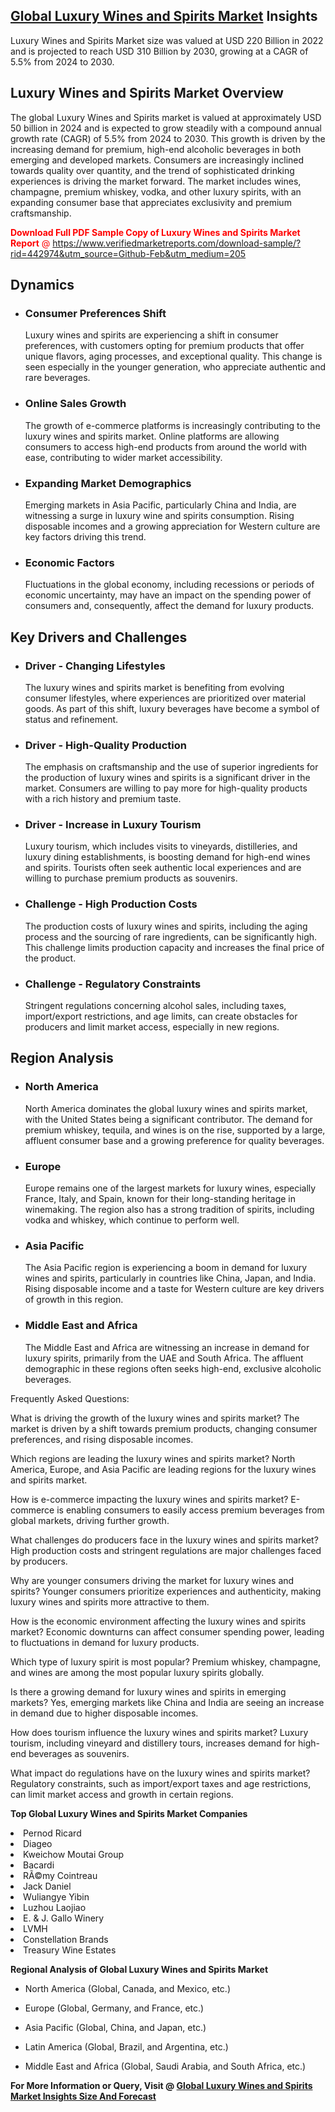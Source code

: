 <h2><a href="https://www.verifiedmarketreports.com/download-sample/?rid=442974&amp;utm_source=Github&amp;utm_medium=205" target="_blank">Global Luxury Wines and Spirits Market</a> Insights</h2><p>Luxury Wines and Spirits Market size was valued at USD 220 Billion in 2022 and is projected to reach USD 310 Billion by 2030, growing at a CAGR of 5.5% from 2024 to 2030.</p><p> <h2>Luxury Wines and Spirits Market Overview</h2> <p>The global Luxury Wines and Spirits market is valued at approximately USD 50 billion in 2024 and is expected to grow steadily with a compound annual growth rate (CAGR) of 5.5% from 2024 to 2030. This growth is driven by the increasing demand for premium, high-end alcoholic beverages in both emerging and developed markets. Consumers are increasingly inclined towards quality over quantity, and the trend of sophisticated drinking experiences is driving the market forward. The market includes wines, champagne, premium whiskey, vodka, and other luxury spirits, with an expanding consumer base that appreciates exclusivity and premium craftsmanship.</p> <p><p><span class=""><span style="color: #ff0000;"><strong>Download Full PDF Sample Copy of Luxury Wines and Spirits Market Report</strong> @ </span><a href="https://www.verifiedmarketreports.com/download-sample/?rid=442974&amp;utm_source=Github-Feb&amp;utm_medium=205" target="_blank">https://www.verifiedmarketreports.com/download-sample/?rid=442974&amp;utm_source=Github-Feb&amp;utm_medium=205</a></span></p></p> <h2>Dynamics</h2> <ul> <li><h3>Consumer Preferences Shift</h3> Luxury wines and spirits are experiencing a shift in consumer preferences, with customers opting for premium products that offer unique flavors, aging processes, and exceptional quality. This change is seen especially in the younger generation, who appreciate authentic and rare beverages.</li> <li><h3>Online Sales Growth</h3> The growth of e-commerce platforms is increasingly contributing to the luxury wines and spirits market. Online platforms are allowing consumers to access high-end products from around the world with ease, contributing to wider market accessibility.</li> <li><h3>Expanding Market Demographics</h3> Emerging markets in Asia Pacific, particularly China and India, are witnessing a surge in luxury wine and spirits consumption. Rising disposable incomes and a growing appreciation for Western culture are key factors driving this trend.</li> <li><h3>Economic Factors</h3> Fluctuations in the global economy, including recessions or periods of economic uncertainty, may have an impact on the spending power of consumers and, consequently, affect the demand for luxury products.</li> </ul> <h2>Key Drivers and Challenges</h2> <ul> <li><h3>Driver - Changing Lifestyles</h3> The luxury wines and spirits market is benefiting from evolving consumer lifestyles, where experiences are prioritized over material goods. As part of this shift, luxury beverages have become a symbol of status and refinement.</li> <li><h3>Driver - High-Quality Production</h3> The emphasis on craftsmanship and the use of superior ingredients for the production of luxury wines and spirits is a significant driver in the market. Consumers are willing to pay more for high-quality products with a rich history and premium taste.</li> <li><h3>Driver - Increase in Luxury Tourism</h3> Luxury tourism, which includes visits to vineyards, distilleries, and luxury dining establishments, is boosting demand for high-end wines and spirits. Tourists often seek authentic local experiences and are willing to purchase premium products as souvenirs.</li> <li><h3>Challenge - High Production Costs</h3> The production costs of luxury wines and spirits, including the aging process and the sourcing of rare ingredients, can be significantly high. This challenge limits production capacity and increases the final price of the product.</li> <li><h3>Challenge - Regulatory Constraints</h3> Stringent regulations concerning alcohol sales, including taxes, import/export restrictions, and age limits, can create obstacles for producers and limit market access, especially in new regions.</li> </ul> <h2>Region Analysis</h2> <ul> <li><h3>North America</h3> North America dominates the global luxury wines and spirits market, with the United States being a significant contributor. The demand for premium whiskey, tequila, and wines is on the rise, supported by a large, affluent consumer base and a growing preference for quality beverages.</li> <li><h3>Europe</h3> Europe remains one of the largest markets for luxury wines, especially France, Italy, and Spain, known for their long-standing heritage in winemaking. The region also has a strong tradition of spirits, including vodka and whiskey, which continue to perform well.</li> <li><h3>Asia Pacific</h3> The Asia Pacific region is experiencing a boom in demand for luxury wines and spirits, particularly in countries like China, Japan, and India. Rising disposable income and a taste for Western culture are key drivers of growth in this region.</li> <li><h3>Middle East and Africa</h3> The Middle East and Africa are witnessing an increase in demand for luxury spirits, primarily from the UAE and South Africa. The affluent demographic in these regions often seeks high-end, exclusive alcoholic beverages.</li> </ul> <p>Frequently Asked Questions:</p> <p>What is driving the growth of the luxury wines and spirits market? The market is driven by a shift towards premium products, changing consumer preferences, and rising disposable incomes.</p> <p>Which regions are leading the luxury wines and spirits market? North America, Europe, and Asia Pacific are leading regions for the luxury wines and spirits market.</p> <p>How is e-commerce impacting the luxury wines and spirits market? E-commerce is enabling consumers to easily access premium beverages from global markets, driving further growth.</p> <p>What challenges do producers face in the luxury wines and spirits market? High production costs and stringent regulations are major challenges faced by producers.</p> <p>Why are younger consumers driving the market for luxury wines and spirits? Younger consumers prioritize experiences and authenticity, making luxury wines and spirits more attractive to them.</p> <p>How is the economic environment affecting the luxury wines and spirits market? Economic downturns can affect consumer spending power, leading to fluctuations in demand for luxury products.</p> <p>Which type of luxury spirit is most popular? Premium whiskey, champagne, and wines are among the most popular luxury spirits globally.</p> <p>Is there a growing demand for luxury wines and spirits in emerging markets? Yes, emerging markets like China and India are seeing an increase in demand due to higher disposable incomes.</p> <p>How does tourism influence the luxury wines and spirits market? Luxury tourism, including vineyard and distillery tours, increases demand for high-end beverages as souvenirs.</p> <p>What impact do regulations have on the luxury wines and spirits market? Regulatory constraints, such as import/export taxes and age restrictions, can limit market access and growth in certain regions.</p> </p><p><strong>Top Global Luxury Wines and Spirits Market Companies</strong></p><div data-test-id=""><p><li>Pernod Ricard</li><li> Diageo</li><li> Kweichow Moutai Group</li><li> Bacardi</li><li> RÃ©my Cointreau</li><li> Jack Daniel</li><li> Wuliangye Yibin</li><li> Luzhou Laojiao</li><li> E. & J. Gallo Winery</li><li> LVMH</li><li> Constellation Brands</li><li> Treasury Wine Estates</li></p><div><strong>Regional Analysis of&nbsp;Global Luxury Wines and Spirits Market</strong></div><ul><li dir="ltr"><p dir="ltr">North America&nbsp;(Global, Canada, and Mexico, etc.)</p></li><li dir="ltr"><p dir="ltr">Europe (Global, Germany, and France, etc.)</p></li><li dir="ltr"><p dir="ltr">Asia Pacific&nbsp;(Global, China, and Japan, etc.)</p></li><li dir="ltr"><p dir="ltr">Latin America&nbsp;(Global, Brazil, and Argentina, etc.)</p></li><li dir="ltr">Middle East and Africa&nbsp;(Global, Saudi Arabia, and South Africa, etc.)</li></ul><p><strong>For More Information or Query, Visit @&nbsp;</strong><strong><a href="https://www.verifiedmarketreports.com/product/luxury-wines-and-spirits-market/?utm_source=Github&amp;utm_medium=205" target="_blank">Global Luxury Wines and Spirits Market Insights Size And Forecast</a></strong></p></div>
